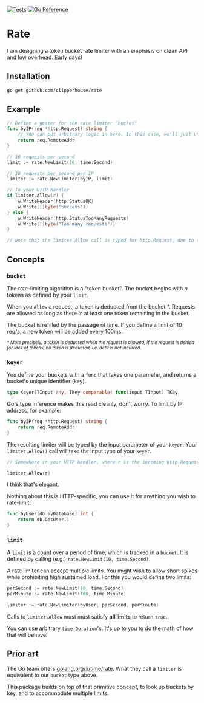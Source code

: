 [![Tests](https://github.com/clipperhouse/rate/actions/workflows/tests.yml/badge.svg)](https://github.com/clipperhouse/rate/actions/workflows/tests.yml) [![Go Reference](https://pkg.go.dev/badge/github.com/clipperhouse/rate.svg)](https://pkg.go.dev/github.com/clipperhouse/rate)

# Rate

I am designing a token bucket rate limiter with an emphasis on clean API and low overhead. Early days!

## Installation

```bash
go get github.com/clipperhouse/rate
```

## Example

```go
// Define a getter for the rate limiter "bucket"
func byIP(req *http.Request) string {
    // You can put arbitrary logic in here. In this case, we'll just use IP address.
    return req.RemoteAddr
}

// 10 requests per second
limit := rate.NewLimit(10, time.Second)

// 10 requests per second per IP
limiter := rate.NewLimiter(byIP, limit)

// In your HTTP handler
if limiter.Allow(r) {
    w.WriteHeader(http.StatusOK)
    w.Write([]byte("Success"))
} else {
    w.WriteHeader(http.StatusTooManyRequests)
    w.Write([]byte("Too many requests"))
}

// Note that the limiter.Allow call is typed for http.Request, due to the signature of byIP
```

## Concepts

### `bucket`

The rate-limiting algorithm is a "token bucket". The bucket begins with _n_ tokens
as defined by your `limit`.

When you `Allow` a request, a token is deducted from the bucket *. Requests
are allowed as long as there is at least one token remaining in the bucket.

The bucket is refilled by the passage of time. If you define a limit of 10 req/s,
a new token will be added every 100ms.

<small>_* More precisely, a token is deducted when the request is allowed; if the request
is denied for lack of tokens, no token is deducted, i.e. debt is not incurred._</small>

### `keyer`

You define your buckets with a `func` that takes one parameter,
and returns a bucket's unique identifier (key).

```go
type Keyer[TInput any, TKey comparable] func(input TInput) TKey
```

Go's type inference makes this read cleanly, don't worry. To limit by IP address,
for example:

```go
func byIP(req *http.Request) string {
    return req.RemoteAddr
}
```

The resulting limiter will be typed by the input parameter of your `keyer`.
Your `limiter.Allow()` call will take the input type of your `keyer`.

```go
// Somewhere in your HTTP handler, where r is the incoming http.Request:

limiter.Allow(r)
```

I think that's elegant.

Nothing about this is HTTP-specific, you can use it for anything you wish to rate-limit:

```go
func byUser(db myDatabase) int {
    return db.GetUser()
}
```

### `limit`

A `limit` is a count over a period of time, which is tracked in a `bucket`. It is
defined by calling (e.g.) `rate.NewLimit(10, time.Second)`.

A rate limiter can accept multiple limits. You might wish to allow short spikes
while prohibiting high sustained load. For this you would define two limits:

```go
perSecond := rate.NewLimit(10, time.Second)
perMinute := rate.NewLimit(100, time.Minute)

limiter := rate.NewLimiter(byUser, perSecond, perMinute)
```

Calls to `limiter.Allow` must must satisfy **all limits** to return `true`.

You can use arbitrary `time.Duration`'s. It's up to you to do the math of how that
will behave!

## Prior art

The Go team offers [golang.org/x/time/rate](https://golang.org/x/time/rate). What they call
a `limiter` is equivalent to our `bucket` type above.

This package builds on top of that primitive concept, to look up buckets by key, and to
accommodate multiple limits.
